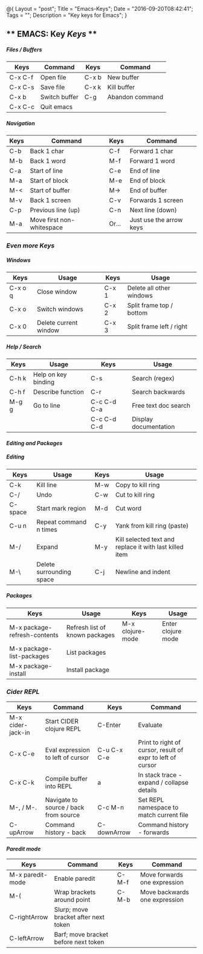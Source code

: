 @{
    Layout = "post";
    Title = "Emacs-Keys";
    Date = "2016-09-20T08:42:41";
    Tags = "";
    Description = "Key keys for Emacs";
}

** EMACS: Key _Keys_ **
------------------

##### Files / Buffers #####

| Keys           | Command                                      | Keys           | Command                                                  |
|----------------|----------------------------------------------|----------------|----------------------------------------------------------|
| C-x C-f        | Open file                                    | C-x b <name>   | New buffer                                               |
| C-x C-s        | Save file                                    | C-x k          | Kill buffer                                              |
| C-x b          | Switch buffer                                | C-g            | Abandon command                                          |
| C-x C-c        | Quit emacs                                   |                |                                                          |

##### Navigation #####

| Keys           | Command                                      | Keys           | Command                                                  |
|----------------|----------------------------------------------|----------------|----------------------------------------------------------|
| C-b            | Back 1 char                                  | C-f            | Forward 1 char                                           |
| M-b            | Back 1 word                                  | M-f            | Forward 1 word                                           |
| C-a            | Start of line                                | C-e            | End of line                                              |
| M-a            | Start of block                               | M-e            | End of block                                             |
| M-<            | Start of buffer                              | M->            | End of buffer                                            |
| M-v            | Back 1 screen                                | C-v            | Forwards 1 screen                                        |
| C-p            | Previous line (up)                           | C-n            | Next line (down)                                         |
| M-a            | Move first non-whitespace                    | Or...          | Just use the arrow keys                                  |

### _Even **more** Keys_ ###

##### Windows #####

| Keys           | Usage                                        | Keys           | Usage                                                    |
|----------------|----------------------------------------------|----------------|----------------------------------------------------------|
| C-x o q        | Close window                                 | C-x 1          | Delete all other windows                                 |
| C-x o          | Switch windows                               | C-x 2          | Split frame top / bottom                                 |
| C-x 0          | Delete current window                        | C-x 3          | Split frame left / right                                 |

##### Help / Search #####

| Keys           | Usage                                        | Keys           | Usage                                                    |
|----------------|----------------------------------------------|----------------|----------------------------------------------------------|
| C-h k <keys>   | Help on key binding                          | C-s            | Search (regex)                                           |
| C-h f <func>   | Describe function                            | C-r            | Search backwards                                         |
| M-g g          | Go to line                                   | C-c C-d C-a    | Free text doc search                                     |
|                |                                              | C-c C-d C-d    | Display documentation                                    |

#### _Editing **and** Packages_ ####

##### Editing #####

| Keys           | Usage                                        | Keys           | Usage                                                    |
|----------------|----------------------------------------------|----------------|----------------------------------------------------------|
| C-k            | Kill line                                    | M-w            | Copy to kill ring                                        |
| C-/            | Undo                                         | C-w            | Cut to kill ring                                         |
| C-space        | Start mark region                            | M-d            | Cut word                                                 |
| C-u n <cmd>    | Repeat command n times                       | C-y            | Yank from kill ring (paste)                              |
| M-/            | Expand                                       | M-y            | Kill selected text and replace it with last killed item  |
| M-\            | Delete surrounding space                     | C-j            | Newline and indent                                       |

##### Packages #####

| Keys                         | Usage                                        | Keys             | Usage                                                    |
|------------------------------|----------------------------------------------|------------------|----------------------------------------|
| M-x package-refresh-contents | Refresh list of known packages               | M-x clojure-mode | Enter clojure mode                     |
| M-x package-list-packages    | List packages                                |                  |                                        |
| M-x package-install <name>   | Install package                              |                  |                                        |

### _**Cider** REPL_ ###

| Keys              | Command                                      | Keys           | Command                                                    |
|-------------------|----------------------------------------------|----------------|------------------------------------------------------------|
| M-x cider-jack-in | Start CIDER clojure REPL                     | C-Enter        | Evaluate                                                   |
| C-x C-e           | Eval expression to left of cursor            | C-u C-x C-e    | Print to right of cursor, result of expr to left of cursor |
| C-x C-k           | Compile buffer into REPL                     | a              | In stack trace - expand / collapse details                 |
| M-, / M-.         | Navigate to source / back from source        | C-c M-n        | Set REPL namespace to match current file                   |
| C-upArrow         | Command history - back                       | C-downArrow    | Command history - forwards                                 |

#### _**Paredit** mode_ ####

| Keys              | Command                                      | Keys           | Command                                                    |
|-------------------|----------------------------------------------|----------------|------------------------------------------------------------|
| M-x paredit-mode  | Enable paredit                               | C-M-f          | Move forwards one expression                               |
| M-(               | Wrap brackets around point                   | C-M-b          | Move backwards one expression                              |
| C-rightArrow      | Slurp; move bracket after next token         |                |                                                            |
| C-leftArrow       | Barf; move bracket before next token         |                |                                                            |
